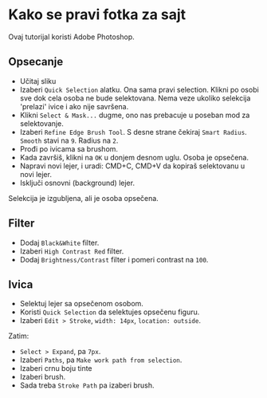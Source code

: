 # Kako se pravi fotka za sajt

Ovaj tutorijal koristi Adobe Photoshop.

## Opsecanje

+ Učitaj sliku
+ Izaberi `Quick Selection` alatku. Ona sama pravi selection. Klikni po osobi
  sve dok cela osoba ne bude selektovana. Nema veze ukoliko selekcija 'prelazi'
  ivice i ako nije savršena.
+ Klikni `Select & Mask...` dugme, ono nas prebacuje u poseban mod za selektovanje.
+ Izaberi `Refine Edge Brush Tool`. S desne strane čekiraj `Smart Radius`.
  `Smooth` stavi na `9`. Radius na `2`.
+ Prođi po ivicama sa brushom.
+ Kada završiš, klikni na `OK` u donjem desnom uglu. Osoba je opsečena.
+ Napravi novi lejer, i uradi: CMD+C, CMD+V da kopiraš selektovanu u novi lejer.
+ Isključi osnovni (background) lejer.

Selekcija je izgubljena, ali je osoba opsečena.

## Filter

+ Dodaj `Black&White` filter.
+ Izaberi `High Contrast Red` filter.
+ Dodaj `Brightness/Contrast` filter i pomeri contrast na `100`.

## Ivica

+ Selektuj lejer sa opsečenom osobom.
+ Koristi `Quick Selection` da selektujes opsečenu figuru.
+ Izaberi `Edit > Stroke`, `width: 14px`, `location: outside`.

Zatim:

+ `Select > Expand`, pa `7px`.
+ Izaberi `Paths`, pa `Make work path from selection`.
+ Izaberi crnu boju tinte
+ Izaberi brush.
+ Sada treba `Stroke Path` pa izaberi brush.